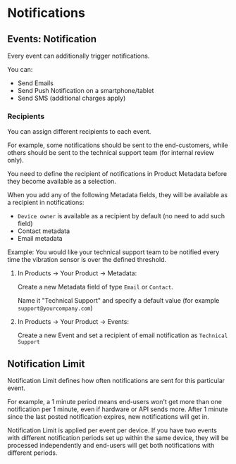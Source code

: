 # Notifications



## Events: Notification

Every event can additionally trigger notifications.

You can:

* Send Emails
* Send Push Notification on a smartphone/tablet
* Send SMS \(additional charges apply\)

### Recipients

You can assign different recipients to each event.

For example, some notifications should be sent to the end-customers, while others should be sent to the technical support team \(for internal review only\).

You need to define the recipient of notifications in Product Metadata before they become available as a selection.

When you add any of the following Metadata fields, they will be available as a recipient in notifications:

* `Device owner` is available as a recipient by default \(no need to add such field\)
* Contact metadata
* Email metadata

Example: You would like your technical support team to be notified every time the vibration sensor is over the defined threshold.

1. In Products -&gt; Your Product -&gt; Metadata:

   Create a new Metadata field of type `Email` or `Contact`.

   Name it "Technical Support" and specify a default value \(for example `support@yourcompany.com`\)

2. In Products -&gt; Your Product -&gt; Events:

   Create a new Event and set a recipient of email notification as `Technical Support`

## Notification Limit

Notification Limit defines how often notifications are sent for this particular event.

For example, a 1 minute period means end-users won't get more than one notification per 1 minute, even if hardware or API sends more. After 1 minute since the last posted notification expires, new notifications will get in.

Notification Limit is applied per event per device. If you have two events with different notification periods set up within the same device, they will be processed independently and end-users will get both notifications with different periods.





